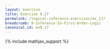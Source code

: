 ```yaml
---
layout: exercise
title: Exercise 9.17
permalink: /logical-inference-exercises/ex_17/
breadcrumb: 9-Inference-In-First-Order-Logic
canonical_id: ex9.17
---
```


{% include mathjax_support %}
